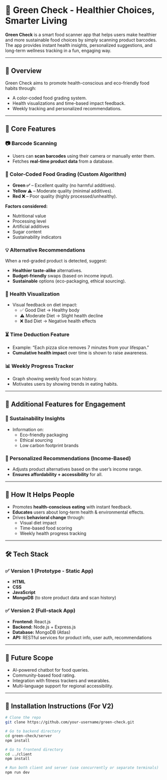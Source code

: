 # 🥗 Green Check - Healthier Choices, Smarter Living

**Green Check** is a smart food scanner app that helps users make healthier and more sustainable food choices by simply scanning product barcodes. The app provides instant health insights, personalized suggestions, and long-term wellness tracking in a fun, engaging way.

---

## 🚀 Overview

Green Check aims to promote health-conscious and eco-friendly food habits through:
- A color-coded food grading system.
- Health visualizations and time-based impact feedback.
- Weekly tracking and personalized recommendations.

---

## 🌟 Core Features

### 📷 Barcode Scanning
- Users can **scan barcodes** using their camera or manually enter them.
- Fetches **real-time product data** from a database.

### 🎨 Color-Coded Food Grading (Custom Algorithm)
- **Green ✅** – Excellent quality (no harmful additives).
- **Yellow ⚠️** – Moderate quality (minimal additives).
- **Red ❌** – Poor quality (highly processed/unhealthy).

**Factors considered:**
- Nutritional value
- Processing level
- Artificial additives
- Sugar content
- Sustainability indicators

### 💡 Alternative Recommendations
When a red-graded product is detected, suggest:
- **Healthier taste-alike** alternatives.
- **Budget-friendly** swaps (based on income input).
- **Sustainable** options (eco-packaging, ethical sourcing).

### 🧠 Health Visualization
- Visual feedback on diet impact:
  - ✅ Good Diet → Healthy body
  - ⚠️ Moderate Diet → Slight health decline
  - ❌ Bad Diet → Negative health effects

### ⏳ Time Deduction Feature
- Example: “Each pizza slice removes 7 minutes from your lifespan.”
- **Cumulative health impact** over time is shown to raise awareness.

### 📊 Weekly Progress Tracker
- Graph showing weekly food scan history.
- Motivates users by showing trends in eating habits.

---

## 🔁 Additional Features for Engagement

### 🌱 Sustainability Insights
- Information on:
  - Eco-friendly packaging
  - Ethical sourcing
  - Low carbon footprint brands

### 💸 Personalized Recommendations (Income-Based)
- Adjusts product alternatives based on the user’s income range.
- **Ensures affordability + accessibility** for all.

---

## 💚 How It Helps People

- Promotes **health-conscious eating** with instant feedback.
- **Educates** users about long-term health & environmental effects.
- Drives **behavioral change** through:
  - Visual diet impact
  - Time-based food scoring
  - Weekly health progress tracking

---

## 🛠️ Tech Stack

### ✅ Version 1 (Prototype - Static App)
- **HTML**
- **CSS**
- **JavaScript**
- **MongoDB** (to store product data and scan history)

### ✅ Version 2 (Full-stack App)
- **Frontend:** React.js
- **Backend:** Node.js + Express.js
- **Database:** MongoDB (Atlas)
- **API:** RESTful services for product info, user auth, recommendations

---

## 📌 Future Scope
- AI-powered chatbot for food queries.
- Community-based food rating.
- Integration with fitness trackers and wearables.
- Multi-language support for regional accessibility.

---

## 🧪 Installation Instructions (For V2)

```bash
# Clone the repo
git clone https://github.com/your-username/green-check.git

# Go to backend directory
cd green-check/server
npm install

# Go to frontend directory
cd ../client
npm install

# Run both client and server (use concurrently or separate terminals)
npm run dev
